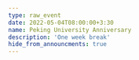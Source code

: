 ```yaml
---
type: raw_event
date: 2022-05-04T08:00:00+3:30
name: Peking University Anniversary
description: 'One week break'
hide_from_announcments: true
---
```

